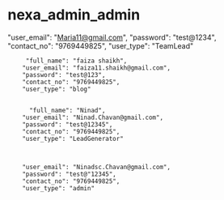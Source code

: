 # nexa_admin_admin


 "user_email": "Maria11@gmail.com",
        "password": "test@1234",
        "contact_no": "9769449825",
        "user_type": "TeamLead"


         "full_name": "faiza shaikh",
        "user_email": "faiza11.shaikh@gmail.com",
        "password": "test@123",
        "contact_no": "9769449825",
        "user_type": "blog"


          "full_name": "Ninad",
        "user_email": "Ninad.Chavan@gmail.com",
        "password": "test@12345",
        "contact_no": "9769449825",
        "user_type": "LeadGenerator"



        "user_email": "Ninadsc.Chavan@gmail.com",
        "password": "test@"12345",
        "contact_no": "9769449825",
        "user_type": "admin"


        